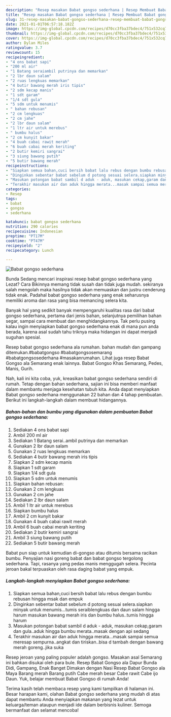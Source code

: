 ```yaml
---
description: "Resep masakan Babat gongso sederhana | Resep Membuat Babat gongso sederhana Yang Menggugah Selera"
title: "Resep masakan Babat gongso sederhana | Resep Membuat Babat gongso sederhana Yang Menggugah Selera"
slug: 31-resep-masakan-babat-gongso-sederhana-resep-membuat-babat-gongso-sederhana-yang-menggugah-selera
date: 2021-01-01T06:57:18.182Z
image: https://img-global.cpcdn.com/recipes/d70cc3fba37bdec4/751x532cq70/babat-gongso-sederhana-foto-resep-utama.jpg
thumbnail: https://img-global.cpcdn.com/recipes/d70cc3fba37bdec4/751x532cq70/babat-gongso-sederhana-foto-resep-utama.jpg
cover: https://img-global.cpcdn.com/recipes/d70cc3fba37bdec4/751x532cq70/babat-gongso-sederhana-foto-resep-utama.jpg
author: Dylan Miles
ratingvalue: 3.7
reviewcount: 15
recipeingredient:
- "4 ons babat sapi"
- "200 ml air"
- "1 Batang seraiambil putrinya dan memarkan"
- "2 lbr daun salam"
- "2 ruas lengkuas memarkan"
- "4 butir bawang merah iris tipis"
- "2 sdm kecap manis"
- "1 sdt garam"
- "1/4 sdt gula"
- "5 sdm untuk menumis"
- " bahan rebusan"
- "2 cm lengkuas"
- "2 cm jahe"
- "2 lbr daun salam"
- "1 ltr air untuk merebus"
- " bumbu halus"
- "2 cm kunyit bakar"
- "4 buah cabai rawit merah"
- "6 buah cabai merah keriting"
- "2 butir kemiri sangrai"
- "3 siung bawang putih"
- "5 butir bawang merah"
recipeinstructions:
- "Siapkan semua bahan,cuci bersih babat lalu rebus dengan bumbu rebusan hingga msak dan empuk"
- "Dinginkan sebentar babat sebelum d potong sesuai selera.siapkan minyak untuk menumis...tumis seraiblengkuas dan daun salam hingga harum masukan bawang merah iris dan bumbu halus..tumis hingga harum"
- "Masukan potongan babat sambil d aduk - aduk, masukan cekap,garam dan gula..aduk hingga bumbu merata..masak dengan api sedang"
- "Terakhir masukan air dan aduk hingga merata...masak sampai semua meresap sempurna..angkat dan tiriskan..bisa d tambah dengan bawang merah goreng..jika suka"
categories:
- Resep
tags:
- babat
- gongso
- sederhana

katakunci: babat gongso sederhana 
nutrition: 290 calories
recipecuisine: Indonesian
preptime: "PT17M"
cooktime: "PT47M"
recipeyield: "2"
recipecategory: Lunch

---
```



![Babat gongso sederhana](https://img-global.cpcdn.com/recipes/d70cc3fba37bdec4/751x532cq70/babat-gongso-sederhana-foto-resep-utama.jpg)

Bunda Sedang mencari inspirasi resep babat gongso sederhana yang Lezat? Cara Bikinnya memang tidak susah dan tidak juga mudah. sekiranya salah mengolah maka hasilnya tidak akan memuaskan dan justru cenderung tidak enak. Padahal babat gongso sederhana yang enak seharusnya memiliki aroma dan rasa yang bisa memancing selera kita.

Banyak hal yang sedikit banyak mempengaruhi kualitas rasa dari babat gongso sederhana, pertama dari jenis bahan, selanjutnya pemilihan bahan segar, sampai cara membuat dan menghidangkannya. Tak perlu pusing kalau ingin menyiapkan babat gongso sederhana enak di mana pun anda berada, karena asal sudah tahu triknya maka hidangan ini dapat menjadi suguhan spesial.

Resep babat gongso sederhana ala rumahan. bahan mudah dan gampang ditemukan.#babatgongso #babatgongsosemarang #babatgongsosederhana #masakanrumahan. Lihat juga resep Babat Gongso ala Semarang enak lainnya. Babat Gongso Khas Semarang, Pedes, Manis, Gurih.


Nah, kali ini kita coba, yuk, kreasikan babat gongso sederhana sendiri di rumah. Tetap dengan bahan sederhana, sajian ini bisa memberi manfaat dalam membantu menjaga kesehatan tubuh kita. Anda dapat menyiapkan Babat gongso sederhana menggunakan 22 bahan dan 4 tahap pembuatan. Berikut ini langkah-langkah dalam membuat hidangannya.

<!--inarticleads1-->

##### Bahan-bahan dan bumbu yang digunakan dalam pembuatan Babat gongso sederhana:

1. Sediakan 4 ons babat sapi
1. Ambil 200 ml air
1. Sediakan 1 Batang serai..ambil putrinya dan memarkan
1. Gunakan 2 lbr daun salam
1. Gunakan 2 ruas lengkuas memarkan
1. Sediakan 4 butir bawang merah iris tipis
1. Siapkan 2 sdm kecap manis
1. Siapkan 1 sdt garam
1. Siapkan 1/4 sdt gula
1. Siapkan 5 sdm untuk menumis
1. Siapkan  bahan rebusan:
1. Gunakan 2 cm lengkuas
1. Gunakan 2 cm jahe
1. Sediakan 2 lbr daun salam
1. Ambil 1 ltr air untuk merebus
1. Siapkan  bumbu halus
1. Ambil 2 cm kunyit bakar
1. Gunakan 4 buah cabai rawit merah
1. Ambil 6 buah cabai merah keriting
1. Sediakan 2 butir kemiri sangrai
1. Ambil 3 siung bawang putih
1. Sediakan 5 butir bawang merah


Babat pun siap untuk kemudian di-gongso atau ditumis bersama racikan bumbu. Penyajian nasi goreng babat dan babat gongso tergolong sederhana. Tapi, rasanya yang pedas manis menggugah selera. Pecinta jeroan bakal terpuaskan oleh rasa daging babat yang empuk. 

<!--inarticleads2-->

##### Langkah-langkah menyiapkan Babat gongso sederhana:

1. Siapkan semua bahan,cuci bersih babat lalu rebus dengan bumbu rebusan hingga msak dan empuk
1. Dinginkan sebentar babat sebelum d potong sesuai selera.siapkan minyak untuk menumis...tumis seraiblengkuas dan daun salam hingga harum masukan bawang merah iris dan bumbu halus..tumis hingga harum
1. Masukan potongan babat sambil d aduk - aduk, masukan cekap,garam dan gula..aduk hingga bumbu merata..masak dengan api sedang
1. Terakhir masukan air dan aduk hingga merata...masak sampai semua meresap sempurna..angkat dan tiriskan..bisa d tambah dengan bawang merah goreng..jika suka


Resep jeroan yang paling populer adalah gongso. Masakan asal Semarang ini bahkan disukai oleh para bule. Resep Babat Gongso ala Dapur Bunda Didi, Gampang, Enak Banget Dimakan dengan Nasi Resep Babat Gongso ala Maya Barang merah Barang putih Cabe merah besar Cabe rawit Cabe ijo Daun. Yuk, belajar membuat Babat Gongso di rumah Anda! 

Terima kasih telah membaca resep yang kami tampilkan di halaman ini. Besar harapan kami, olahan Babat gongso sederhana yang mudah di atas dapat membantu Anda menyiapkan makanan yang lezat untuk keluarga/teman ataupun menjadi ide dalam berbisnis kuliner. Semoga bermanfaat dan selamat mencoba!
